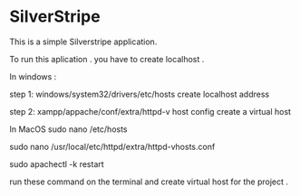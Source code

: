 # SilverStripe
This is a  simple Silverstripe application.

To run this aplication . 
you have to create localhost . 

In windows :

step 1:
windows/system32/drivers/etc/hosts create localhost address

step 2:
xampp/appache/conf/extra/httpd-v host config create a virtual host 

In MacOS 
sudo nano /etc/hosts

sudo nano /usr/local/etc/httpd/extra/httpd-vhosts.conf

sudo apachectl -k restart 

run these command on the terminal and create virtual host for the project . 
